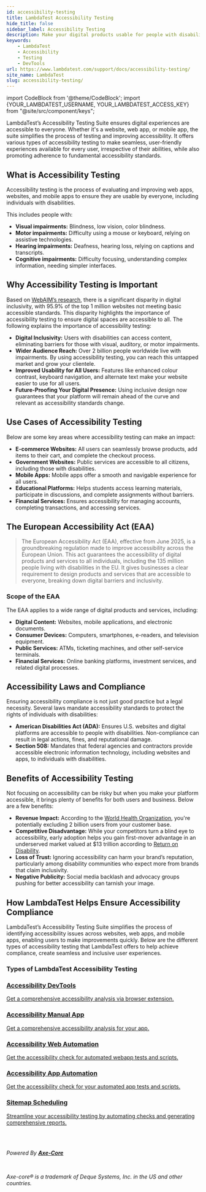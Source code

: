 ```yaml
---
id: accessibility-testing
title: LambdaTest Accessibility Testing
hide_title: false
sidebar_label: Accessibility Testing
description: Make your digital products usable for people with disabilities through comprehensive testing and improvement using LambdaTest Accessibility DevTools
keywords:
    - LambdaTest
    - Accessibility
    - Testing
    - DevTools
url: https://www.lambdatest.com/support/docs/accessibility-testing/
site_name: LambdaTest
slug: accessibility-testing/
---
```


import CodeBlock from '@theme/CodeBlock';
import {YOUR_LAMBDATEST_USERNAME, YOUR_LAMBDATEST_ACCESS_KEY} from "@site/src/component/keys";

<script type="application/ld+json"
      dangerouslySetInnerHTML={{ __html: JSON.stringify({
       "@context": "https://schema.org",
        "@type": "BreadcrumbList",
        "itemListElement": [{
          "@type": "ListItem",
          "position": 1,
          "name": "Home",
          "item": "https://www.lambdatest.com"
        },{
          "@type": "ListItem",
          "position": 2,
          "name": "Support",
          "item": "https://www.lambdatest.com/support/docs/"
        },{
          "@type": "ListItem",
          "position": 3,
          "name": "What is Accessibility Testing",
          "item": "https://www.lambdatest.com/support/docs/accessibility-testing/"
        }]
      })
    }}
></script>

LambdaTest’s Accessibility Testing Suite ensures digital experiences are accessible to everyone. Whether it's a website, web app, or mobile app, the suite simplifies the process of testing and improving accessibility. It offers various types of accessibility testing to make seamless, user-friendly experiences available for every user, irrespective of their abilities, while also promoting adherence to fundamental accessibility standards.

## What is Accessibility Testing

Accessibility testing is the process of evaluating and improving web apps, websites, and mobile apps to ensure they are usable by everyone, including individuals with disabilities.

This includes people with:

- **Visual impairments:** Blindness, low vision, color blindness.
- **Motor impairments:** Difficulty using a mouse or keyboard, relying on assistive technologies.
- **Hearing impairments:** Deafness, hearing loss, relying on captions and transcripts.
- **Cognitive impairments:** Difficulty focusing, understanding complex information, needing simpler interfaces.

## Why Accessibility Testing is Important

Based on [WebAIM’s research](https://webaim.org/projects/million/), there is a significant disparity in digital inclusivity, with 95.9% of the top 1 million websites not meeting basic accessible standards. This disparity highlights the importance of accessibility testing to ensure digital spaces are accessible to all. The following explains the importance of accessibility testing:

- **Digital Inclusivity:** Users with disabilities can access content, eliminating barriers for those with visual, auditory, or motor impairments.
- **Wider Audience Reach:** Over 2 billion people worldwide live with impairments. By using accessibility testing, you can reach this untapped market and grow your clientele.
- **Improved Usability for All Users:** Features like enhanced colour contrast, keyboard navigation, and alternate text make your website easier to use for all users.
- **Future-Proofing Your Digital Presence:** Using inclusive design now guarantees that your platform will remain ahead of the curve and relevant as accessibility standards change.

## Use Cases of Accessibility Testing

Below are some key areas where accessibility testing can make an impact:

- **E-commerce Websites:** All users can seamlessly browse products, add items to their cart, and complete the checkout process.
- **Government Websites:** Public services are accessible to all citizens, including those with disabilities.
- **Mobile Apps:** Mobile apps offer a smooth and navigable experience for all users.
- **Educational Platforms:** Helps students access learning materials, participate in discussions, and complete assignments without barriers.
- **Financial Services:** Ensures accessibility for managing accounts, completing transactions, and accessing services.

## The European Accessibility Act (EAA)

>  The European Accessibility Act (EAA), effective from June 2025, is a groundbreaking regulation made to improve accessibility across the European Union. This act guarantees the accessibility of digital products and services to all individuals, including the 135 million people living with disabilities in the EU. It gives businesses a clear requirement to design products and services that are accessible to everyone, breaking down digital barriers and inclusivity.

### Scope of the EAA

The EAA applies to a wide range of digital products and services, including:

- **Digital Content:** Websites, mobile applications, and electronic documents.
- **Consumer Devices:** Computers, smartphones, e-readers, and television equipment.
- **Public Services:** ATMs, ticketing machines, and other self-service terminals.
- **Financial Services:** Online banking platforms, investment services, and related digital processes.

## Accessibility Laws and Compliance

Ensuring accessibility compliance is not just good practice but a legal necessity. Several laws mandate accessibility standards to protect the rights of individuals with disabilities:

- **American Disabilities Act (ADA):** Ensures U.S. websites and digital platforms are accessible to people with disabilities. Non-compliance can result in legal actions, fines, and reputational damage.
- **Section 508:** Mandates that federal agencies and contractors provide accessible electronic information technology, including websites and apps, to individuals with disabilities.

## Benefits of Accessibility Testing 

Not focusing on accessibility can be risky but when you make your platform accessible, it brings plenty of benefits for both users and business. Below are a few benefits:

- **Revenue Impact:** According to the [World Health Organization](https://www.who.int/news-room/fact-sheets/detail/disability-and-health), you're potentially excluding 2 billion users from your customer base.
- **Competitive Disadvantage:** While your competitors turn a blind eye to accessibility, early adoption helps you gain first-mover advantage in an underserved market valued at $13 trillion according to [Return on Disability](https://www.returnonDisability.org/).
- **Loss of Trust:** Ignoring accessibility can harm your brand’s reputation, particularly among disability communities who expect more from brands that claim inclusivity.
- **Negative Publicity:** Social media backlash and advocacy groups pushing for better accessibility can tarnish your image.

## How LambdaTest Helps Ensure Accessibility Compliance

LambdaTest’s Accessibility Testing Suite simplifies the process of identifying accessibility issues across websites, web apps, and mobile apps, enabling users to make improvements quickly. Below are the different types of accessibility testing that LambdaTest offers to help achieve compliance, create seamless and inclusive user experiences.

### Types of LambdaTest Accessibility Testing

<div className="support_main">  
  <a href="/support/docs/accessibility-devtools">
    <div className="support_inners">
      <h3>Accessibility DevTools</h3>
      <p>Get a comprehensive accessibility analysis via browser extension.</p>
    </div>
  </a>
    <a href="/support/docs/accessibility-android-test">
    <div className="support_inners">
      <h3>Accessibility Manual App</h3>
      <p>Get a comprehensive accessibility analysis for your app.</p>
    </div>
  </a>
    <a href="/support/docs/accessibility-automation">
    <div className="support_inners">
      <h3>Accessibility Web Automation</h3>
      <p>Get the accessibility check for automated webapp tests and scripts.</p>
    </div>
  </a>
  <a href="/support/docs/accessibility-native-app-automation-test/">
    <div className="support_inners">
      <h3>Accessibility App Automation</h3>
      <p>Get the accessibility check for your automated app tests and scripts.</p>
    </div>
  </a>
    <a href="/support/docs/accessibility-test-scheduling">
    <div className="support_inners">
      <h3>Sitemap Scheduling</h3>
      <p>Streamline your accessibility testing by automating checks and generating comprehensive reports.</p>
    </div>
  </a>
</div>

<br /><br />

<div className="support_main ms-auto">
  <p><i>Powered By <b><a href="https://github.com/dequelabs/axe-core" target="_blank">Axe-Core</a></b></i></p><br />
  <p><i>Axe-core® is a trademark of Deque Systems, Inc. in the US and other countries.</i></p>
</div>
